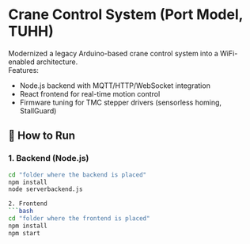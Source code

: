 # Crane Control System (Port Model, TUHH)

Modernized a legacy Arduino-based crane control system into a WiFi-enabled architecture.  
Features:
- Node.js backend with MQTT/HTTP/WebSocket integration
- React frontend for real-time motion control
- Firmware tuning for TMC stepper drivers (sensorless homing, StallGuard)

## 🔧 How to Run

### 1. Backend (Node.js)
```bash
cd "folder where the backend is placed"
npm install
node serverbackend.js

2. Frontend
```bash
cd "folder where the frontend is placed"
npm install
npm start
